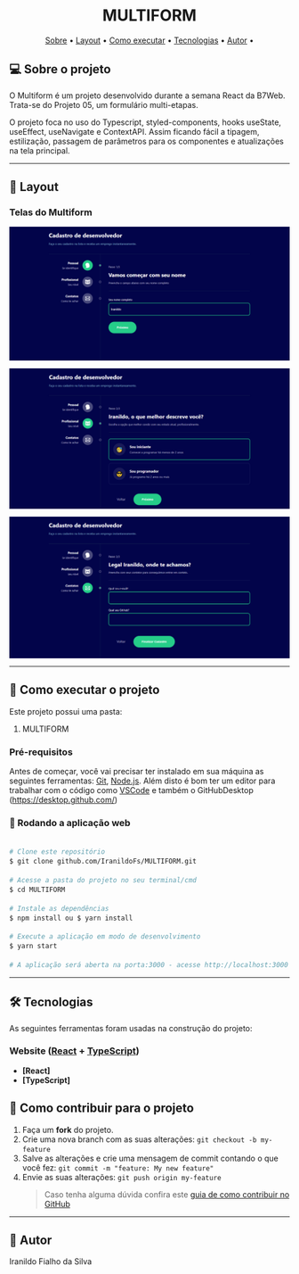 <h1 align="center"> MULTIFORM
</h1>

<p align="center">
 <a href="#-sobre-o-projeto">Sobre</a> •
 <a href="#-layout">Layout</a> • 
 <a href="#-como-executar-o-projeto">Como executar</a> • 
 <a href="#-tecnologias">Tecnologias</a> • 
 <a href="#-autor">Autor</a> • 
</p>

## 💻 Sobre o projeto

O Multiform é um projeto desenvolvido durante a semana React da B7Web. Trata-se do Projeto 05, um formulário multi-etapas.

O projeto foca no uso do Typescript, styled-components, hooks useState, useEffect, useNavigate e ContextAPI. Assim ficando fácil a tipagem, estilização, passagem de parâmetros para os componentes e atualizações na tela principal.

---

## 🎨 Layout

### Telas do Multiform

<p align="center" style="display: flex; align-items: flex-start; justify-content: center;">
  <img alt="Tela de dado pessoal - Vamos começar com seu nome" title="#pessoal" src="./ImagensREADME/Pessoal.PNG" />
</p>

<p align="center" style="display: flex; align-items: flex-start; justify-content: center;">
  <img alt="Tela de dado profissional - o que melhor descreve você?" title="#profissional" src="./ImagensREADME/Profissional.PNG" />
</p>

<p align="center" style="display: flex; align-items: flex-start; justify-content: center;">
  <img alt="Tela de dados de Contato - onde te achamos?" title="#contaos" src="./ImagensREADME/Contatos.PNG" />
</p>

---

## 🚀 Como executar o projeto

Este projeto possui uma pasta:

1. MULTIFORM

### Pré-requisitos

Antes de começar, você vai precisar ter instalado em sua máquina as seguintes ferramentas:
[Git](https://git-scm.com), [Node.js](https://nodejs.org/en/).
Além disto é bom ter um editor para trabalhar com o código como [VSCode](https://code.visualstudio.com/) e também o GitHubDesktop (https://desktop.github.com/)

### 🧭 Rodando a aplicação web

```bash

# Clone este repositório
$ git clone github.com/IranildoFs/MULTIFORM.git

# Acesse a pasta do projeto no seu terminal/cmd
$ cd MULTIFORM

# Instale as dependências
$ npm install ou $ yarn install

# Execute a aplicação em modo de desenvolvimento
$ yarn start

# A aplicação será aberta na porta:3000 - acesse http://localhost:3000

```

---

## 🛠 Tecnologias

As seguintes ferramentas foram usadas na construção do projeto:

### **Website** ([React](https://reactjs.org/) + [TypeScript](https://www.typescriptlang.org/))

- **[React]**
- **[TypeScript]**

## 💪 Como contribuir para o projeto

1. Faça um **fork** do projeto.
2. Crie uma nova branch com as suas alterações: `git checkout -b my-feature`
3. Salve as alterações e crie uma mensagem de commit contando o que você fez: `git commit -m "feature: My new feature"`
4. Envie as suas alterações: `git push origin my-feature`
   > Caso tenha alguma dúvida confira este [guia de como contribuir no GitHub](./CONTRIBUTING.md)

---

## 🦸 Autor

Iranildo Fialho da Silva
